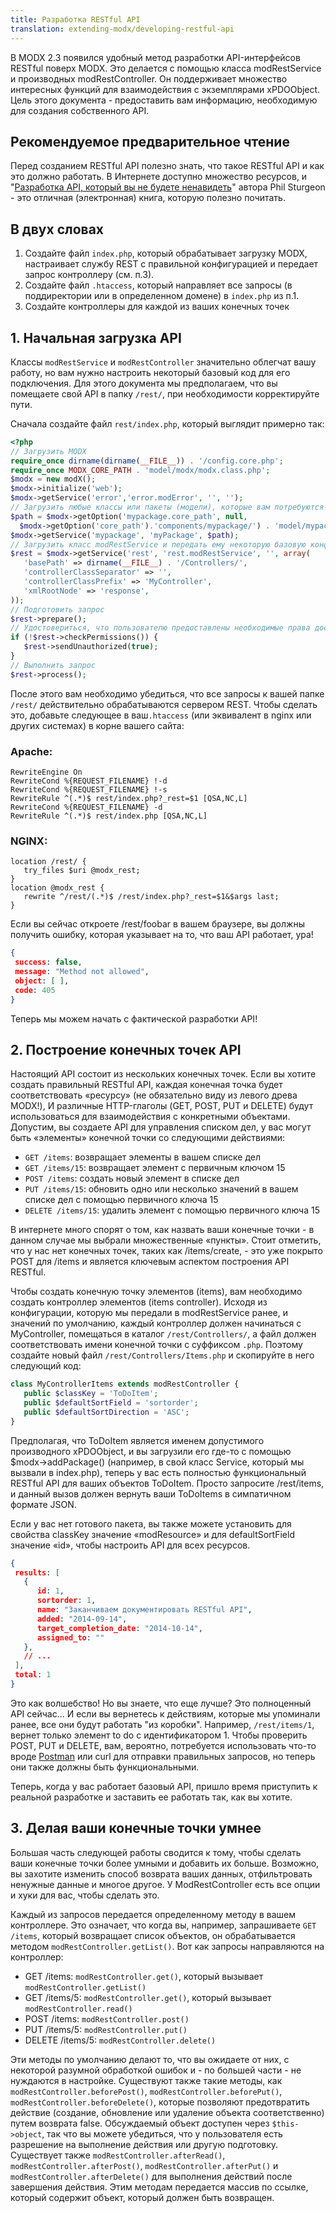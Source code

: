 ```yaml
---
title: Разработка RESTful API
translation: extending-modx/developing-restful-api
---
```


В MODX 2.3 появился удобный метод разработки API-интерфейсов RESTful поверх MODX. Это делается с помощью класса modRestService и производных modRestController. Он поддерживает множество интересных функций для взаимодействия с экземплярами xPDOObject. Цель этого документа - предоставить вам информацию, необходимую для создания собственного API.

## Рекомендуемое предварительное чтение

Перед созданием RESTful API полезно знать, что такое RESTful API и как это должно работать. В Интернете доступно множество ресурсов, и "[Разработка API, который вы не будете ненавидеть](https://leanpub.com/build-apis-you-wont-hate)" автора Phil Sturgeon - это отличная (электронная) книга, которую полезно почитать.

## В двух словах

1. Создайте файл `index.php`, который обрабатывает загрузку MODX, настраивает службу REST с правильной конфигурацией и передает запрос контроллеру (см. п.3).
2. Создайте файл `.htaccess`, который направляет все запросы (в поддиректории или в определенном домене) в  `index.php`  из п.1.
3. Создайте контроллеры для каждой из ваших конечных точек

## 1. Начальная загрузка API

Классы `modRestService` и `modRestController` значительно облегчат вашу работу, но вам нужно настроить некоторый базовый код для его подключения. Для этого документа мы предполагаем, что вы помещаете свой API в папку `/rest/`, при необходимости корректируйте пути.

Сначала создайте файл `rest/index.php`, который выглядит примерно так:

```php
<?php
// Загрузить MODX
require_once dirname(dirname(__FILE__)) . '/config.core.php';
require_once MODX_CORE_PATH . 'model/modx/modx.class.php';
$modx = new modX();
$modx->initialize('web');
$modx->getService('error','error.modError', '', '');
// Загрузить любые классы или пакеты (модели), которые вам потребуются
$path = $modx->getOption('mypackage.core_path', null,
  $modx->getOption('core_path').'components/mypackage/') . 'model/mypackage/';
$modx->getService('mypackage', 'myPackage', $path);
// Загрузить класс modRestService и передать ему некоторую базовую конфигурацию
$rest = $modx->getService('rest', 'rest.modRestService', '', array(
   'basePath' => dirname(__FILE__) . '/Controllers/',
   'controllerClassSeparator' => '',
   'controllerClassPrefix' => 'MyController',
   'xmlRootNode' => 'response',
));
// Подготовить запрос
$rest->prepare();
// Удостовериться, что пользователю предоставлены необходимые права доступа; вернуть пользователю ошибку 401 в обратном случае
if (!$rest->checkPermissions()) {
   $rest->sendUnauthorized(true);
}
// Выполнить запрос
$rest->process();
```

После этого вам необходимо убедиться, что все запросы к вашей папке `/rest/` действительно обрабатываются сервером REST. Чтобы сделать это, добавьте следующее в ваш`.htaccess` (или эквивалент в nginx или других системах) в корне вашего сайта:

### Apache:

```plain
RewriteEngine On
RewriteCond %{REQUEST_FILENAME} !-d
RewriteCond %{REQUEST_FILENAME} !-s
RewriteRule ^(.*)$ rest/index.php?_rest=$1 [QSA,NC,L]
RewriteCond %{REQUEST_FILENAME} -d
RewriteRule ^(.*)$ rest/index.php [QSA,NC,L]
```

### NGINX:

```plain
location /rest/ {
   try_files $uri @modx_rest;
}
location @modx_rest {
   rewrite ^/rest/(.*)$ /rest/index.php?_rest=$1&$args last;
}
```

Если вы сейчас откроете /rest/foobar в вашем браузере, вы должны получить ошибку, которая указывает на то, что ваш API работает, ура!

```json
{
 success: false,
 message: "Method not allowed",
 object: [ ],
 code: 405
}
```

Теперь мы можем начать с фактической разработки API!

## 2. Построение конечных точек API

Настоящий API состоит из нескольких конечных точек. Если вы хотите создать правильный RESTful API, каждая конечная точка будет соответствовать «ресурсу» (не обязательно виду из левого древа MODX!), И различные HTTP-глаголы (GET, POST, PUT и DELETE) будут использоваться для взаимодействия с конкретными объектами. Допустим, вы создаете API для управления списком дел, у вас могут быть «элементы» конечной точки со следующими действиями:

- `GET /items`: возвращает элементы в вашем списке дел
- `GET /items/15`: возвращает элемент с первичным ключом 15
- `POST /items`: создать новый элемент в списке дел
- `PUT /items/15`: обновить одно или несколько значений в вашем списке дел с помощью первичного ключа 15
- `DELETE /items/15`: удалить элемент с помощью первичного ключа 15

В интернете много спорят о том, как назвать ваши конечные точки - в данном случае мы выбрали множественные «пункты». Стоит отметить, что у нас нет конечных точек, таких как /items/create, - это уже покрыто POST для /items и является ключевым аспектом построения API RESTful.

Чтобы создать конечную точку элементов (items), вам необходимо создать контроллер элементов (items controller). Исходя из конфигурации, которую мы передали в modRestService ранее, и значений по умолчанию, каждый контроллер должен начинаться с MyController, помещаться в каталог `/rest/Controllers/`, а файл должен соответствовать имени конечной точки с суффиксом `.php`. Поэтому создайте новый файл `/rest/Controllers/Items.php` и скопируйте в него следующий код:

```php
class MyControllerItems extends modRestController {
   public $classKey = 'ToDoItem';
   public $defaultSortField = 'sortorder';
   public $defaultSortDirection = 'ASC';
}
```

Предполагая, что ToDoItem является именем допустимого производного xPDOObject, и вы загрузили его где-то с помощью $modx->addPackage() (например, в свой класс Service, который мы вызвали в index.php), теперь у вас есть полностью функциональный RESTful API для ваших объектов ToDoItem. Просто запросите /rest/items, и данный вызов должен вернуть ваши ToDoItems в симпатичном формате JSON.

Если у вас нет готового пакета, вы также можете установить для свойства classKey значение «modResource» и для defaultSortField значение «id», чтобы настроить API для всех ресурсов.

```json
{
 results: [
   {
      id: 1,
      sortorder: 1,
      name: "Заканчиваем документировать RESTful API",
      added: "2014-09-14",
      target_completion_date: "2014-10-14",
      assigned_to: ""
   },
   // ...
 ],
 total: 1
}
```

Это как волшебство! Но вы знаете, что еще лучше? Это полноценный API сейчас... И если вы вернетесь к действиям, которые мы упоминали ранее, все они будут работать "из коробки". Например, `/rest/items/1`, вернет только элемент to do с идентификатором 1. Чтобы проверить POST, PUT и DELETE, вам, вероятно, потребуется использовать что-то вроде [Postman](https://chrome.google.com/webstore/detail/postman-rest-client/fdmmgilgnpjigdojojpjoooidkmcomcm) или curl для отправки правильных запросов, но теперь они также должны быть функциональными.

Теперь, когда у вас работает базовый API, пришло время приступить к реальной разработке и заставить ее работать так, как вы хотите.

## 3. Делая ваши конечные точки умнее

Большая часть следующей работы сводится к тому, чтобы сделать ваши конечные точки более умными и добавить их больше. Возможно, вы захотите изменить способ возврата ваших данных, отфильтровать ненужные данные и многое другое. У ModRestController есть все опции и хуки для вас, чтобы сделать это.

Каждый из запросов передается определенному методу в вашем контроллере. Это означает, что когда вы, например, запрашиваете `GET /items`, который возвращает список объектов, он обрабатывается методом `modRestController.getList()`. Вот как запросы направляются на контроллер:

- GET /items: `modRestController.get()`, который вызывает `modRestController.getList()`
- GET /items/5: `modRestController.get()`, который вызывает `modRestController.read()`
- POST /items: `modRestController.post()`
- PUT /items/5: `modRestController.put()`
- DELETE /items/5: `modRestController.delete()`

Эти методы по умолчанию делают то, что вы ожидаете от них, с некоторой разумной обработкой ошибок и - по большей части - не нуждаются в настройке. Существуют также такие методы, как `modRestController.beforePost()`, `modRestController.beforePut()`, `modRestController.beforeDelete()`, которые позволяют предотвратить действие (создание, обновление или удаление объекта соответственно) путем возврата false. Обсуждаемый объект доступен через `$this->object`, так что вы можете убедиться, что у пользователя есть разрешение на выполнение действия или другую подготовку. Существует также `modRestController.afterRead()`, `modRestController.afterPost()`, `modRestController.afterPut()` и `modRestController.afterDelete()` для выполнения действий после завершения действия. Этим методам передается массив по ссылке, который содержит объект, который должен быть возвращен.
